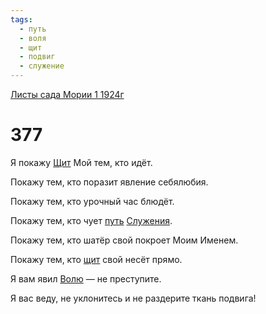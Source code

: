 ```yaml
---
tags:
  - путь
  - воля
  - щит
  - подвиг
  - служение
---
```


[Листы сада Мории 1 1924г](/agni/1924)

# 377
Я покажу [Щит](/tag/#[щит](/tag/#щит)) Мой тем, кто идёт.   

Покажу тем, кто поразит явление себялюбия.   

Покажу тем, кто урочный час блюдёт.   

Покажу тем, кто чует [путь](/tag/#путь) [Служения](/tag/#служение).   

Покажу тем, кто шатёр свой покроет Моим Именем.   

Покажу тем, кто [щит](/tag/#щит) свой несёт прямо.   

Я вам явил [Волю](/tag/#воля) — не преступите.   

Я вас веду, не уклонитесь и не раздерите ткань подвига!   

